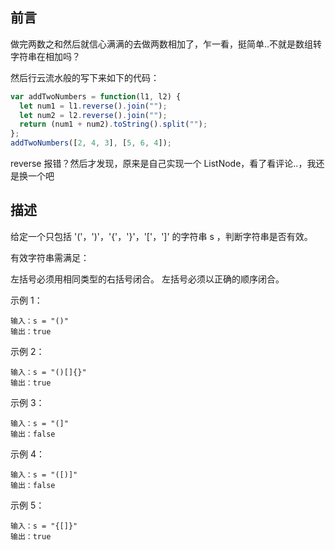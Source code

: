 ## 前言

做完两数之和然后就信心满满的去做两数相加了，乍一看，挺简单..不就是数组转字符串在相加吗？

然后行云流水般的写下来如下的代码：

```js
var addTwoNumbers = function(l1, l2) {
  let num1 = l1.reverse().join("");
  let num2 = l2.reverse().join("");
  return (num1 + num2).toString().split("");
};
addTwoNumbers([2, 4, 3], [5, 6, 4]);
```

reverse 报错？然后才发现，原来是自己实现一个 ListNode，看了看评论..，我还是换一个吧

## 描述

给定一个只包括 '('，')'，'{'，'}'，'['，']' 的字符串 s ，判断字符串是否有效。

有效字符串需满足：

左括号必须用相同类型的右括号闭合。
左括号必须以正确的顺序闭合。

示例 1：

```
输入：s = "()"
输出：true
```

示例 2：

```
输入：s = "()[]{}"
输出：true
```

示例 3：

```
输入：s = "(]"
输出：false
```

示例 4：

```
输入：s = "([)]"
输出：false
```

示例 5：

```
输入：s = "{[]}"
输出：true
```
